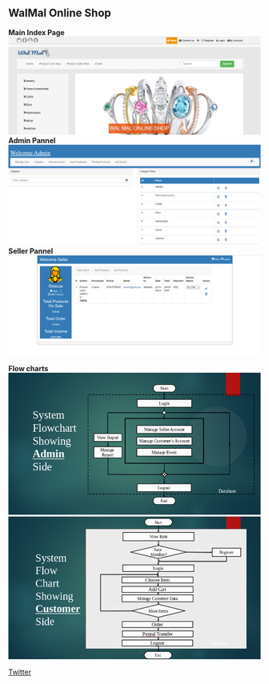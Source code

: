 ## WalMal Online Shop

**Main Index Page**
![Index Page](https://github.com/PiCarODD/walmalos/blob/master/walmalpoc/main.PNG)
**Admin Pannel**
![Admin Pannel](https://github.com/PiCarODD/walmalos/blob/master/walmalpoc/cms_category.PNG)
**Seller Pannel**
![Seller Pannel](https://github.com/PiCarODD/walmalos/blob/master/walmalpoc/total_order.PNG)

**Flow charts**
![admin](https://github.com/PiCarODD/walmalos/blob/master/walmalpoc/admin_flowchart.PNG)
![user](https://github.com/PiCarODD/walmalos/blob/master/walmalpoc/flowchart.PNG)


[Twitter](https://twitter.com/picaro_o)
